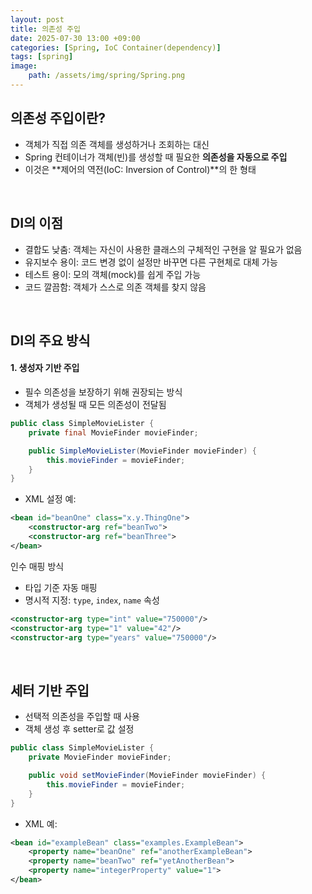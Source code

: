 ```yaml
---
layout: post
title: 의존성 주입
date: 2025-07-30 13:00 +09:00
categories: [Spring, IoC Container(dependency)]
tags: [spring]
image:
    path: /assets/img/spring/Spring.png
---
```


## 의존성 주입이란?

- 객체가 직접 의존 객체를 생성하거나 조회하는 대신 
- Spring 컨테이너가 객체(빈)를 생성할 때 필요한 **의존성을 자동으로 주입**
- 이것은 **제어의 역전(IoC: Inversion of Control)**의 한 형태

<br>

## DI의 이점

- 결합도 낮춤: 객체는 자신이 사용한 클래스의 구체적인 구현을 알 필요가 없음
- 유지보수 용이: 코드 변경 없이 설정만 바꾸면 다른 구현체로 대체 가능
- 테스트 용이: 모의 객체(mock)를 쉽게 주입 가능
- 코드 깔끔함: 객체가 스스로 의존 객체를 찾지 않음

<br>

## DI의 주요 방식

#### 1. 생성자 기반 주입

- 필수 의존성을 보장하기 위해 권장되는 방식
- 객체가 생성될 때 모든 의존성이 전달됨

```java
public class SimpleMovieLister {
    private final MovieFinder movieFinder;

    public SimpleMovieLister(MovieFinder movieFinder) {
        this.movieFinder = movieFinder;
    }
}
```

- XML 설정 예:

```xml
<bean id="beanOne" class="x.y.ThingOne">
    <constructor-arg ref="beanTwo">
    <constructor-arg ref="beanThree">
</bean>
```

인수 매핑 방식

- 타입 기준 자동 매핑
- 명시적 지정: `type`, `index`, `name` 속성

```xml
<constructor-arg type="int" value="750000"/>
<constructor-arg type="1" value="42"/>
<constructor-arg type="years" value="750000"/>
```

<br>

## 세터 기반 주입 

- 선택적 의존성을 주입할 때 사용
- 객체 생성 후 setter로 값 설정

```java
public class SimpleMovieLister {
    private MovieFinder movieFinder;

    public void setMovieFinder(MovieFinder movieFinder) {
        this.movieFinder = movieFinder;
    }
}
```

- XML 예:

```xml
<bean id="exampleBean" class="examples.ExampleBean">
    <property name="beanOne" ref="anotherExampleBean">
    <property name="beanTwo" ref="yetAnotherBean">
    <property name="integerProperty" value="1">
</bean>
```